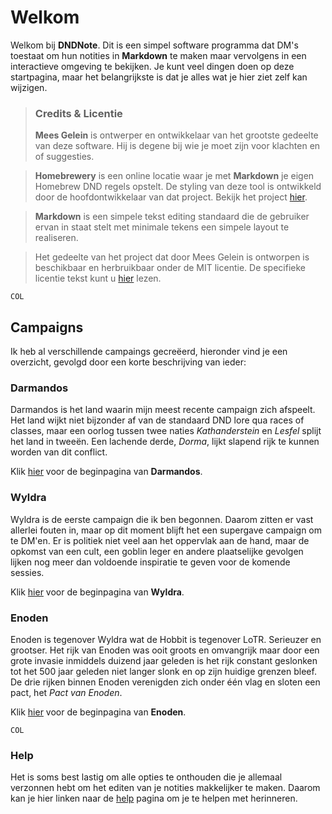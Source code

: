 # Welkom
Welkom bij **DNDNote**. Dit is een simpel software programma dat DM's toestaat om hun notities in __Markdown__ te maken maar vervolgens in een interactieve omgeving te bekijken. Je kunt veel dingen doen op deze startpagina, maar het belangrijkste is dat je alles
wat je hier ziet zelf kan wijzigen.

> ### Credits & Licentie
>**Mees Gelein** is ontwerper en ontwikkelaar van het grootste gedeelte van deze software. Hij is degene bij wie je moet zijn voor klachten en of suggesties.

>**Homebrewery** is een online locatie waar je met __Markdown__ je eigen Homebrew DND regels opstelt. De styling van deze tool is ontwikkeld door de hoofdontwikkelaar van dat project. Bekijk het project [hier](www.naturalcrit.com/homebrewery).

>**Markdown** is een simpele tekst editing standaard die de gebruiker ervan in staat stelt met minimale tekens een simpele layout te realiseren.

>Het gedeelte van het project dat door Mees Gelein is ontworpen is beschikbaar en herbruikbaar onder de MIT licentie. De specifieke licentie tekst kunt u [hier](www.github.com/MGelein/dnd-tools/) lezen.



```
COL
```
## Campaigns
Ik heb al verschillende campaings gecreëerd, hieronder vind je een overzicht, gevolgd door een korte beschrijving van ieder:

### Darmandos
Darmandos is het land waarin mijn meest recente campaign zich afspeelt. Het land wijkt niet bijzonder af van de standaard DND lore qua races of classes, maar een oorlog tussen twee naties _Kathanderstein_ en _Lesfel_ splijt het land in tweeën. Een lachende derde, _Dorma_, lijkt slapend rijk te kunnen worden van dit conflict.

Klik [hier](darmandos/index.md) voor de beginpagina van **Darmandos**.

### Wyldra
Wyldra is de eerste campaign die ik ben begonnen. Daarom zitten er vast allerlei fouten in, maar op dit moment blijft het een supergave campaign om te DM'en. Er is politiek niet veel aan het oppervlak aan de hand, maar de opkomst van een cult, een goblin leger en andere plaatselijke gevolgen lijken nog meer dan voldoende inspiratie te geven voor de komende sessies. 

Klik [hier](wyldra/index.md) voor de beginpagina van **Wyldra**.

### Enoden
Enoden is tegenover Wyldra wat de Hobbit is tegenover LoTR. Serieuzer en grootser. Het rijk van Enoden was ooit groots en omvangrijk maar door een grote invasie inmiddels duizend jaar geleden is het rijk constant geslonken tot het 500 jaar geleden niet langer slonk en op zijn huidige grenzen bleef. De drie rijken binnen Enoden verenigden zich onder één vlag en sloten een pact, het _Pact van Enoden_. 

Klik [hier](enoden/index.md) voor de beginpagina van **Enoden**.

```
COL
```
### Help
Het is soms best lastig om alle opties te onthouden die je allemaal verzonnen hebt om het editen van je notities makkelijker te maken. Daarom kan je hier linken naar de [help](help.md) pagina om je te helpen met herinneren.